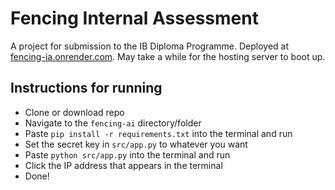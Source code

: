 # Fencing Internal Assessment
A project for submission to the IB Diploma Programme.
Deployed at [fencing-ia.onrender.com](https://fencing-ia.onrender.com/). May take a while for the hosting server to boot up.

## Instructions for running
- Clone or download repo
- Navigate to the `fencing-ai` directory/folder
- Paste `pip install -r requirements.txt` into the terminal and run
- Set the secret key in `src/app.py` to whatever you want
- Paste `python src/app.py` into the terminal and run
- Click the IP address that appears in the terminal
- Done!

